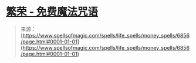 <!--yml

分类: 未分类

日期: 2024-06-12 18:41:41

-->

# [繁荣 - 免费魔法咒语](https://www.spellsofmagic.com/spells/life_spells/money_spells/6856/page.html#0001-01-01)

> 来源：[https://www.spellsofmagic.com/spells/life_spells/money_spells/6856/page.html#0001-01-01](https://www.spellsofmagic.com/spells/life_spells/money_spells/6856/page.html#0001-01-01)
